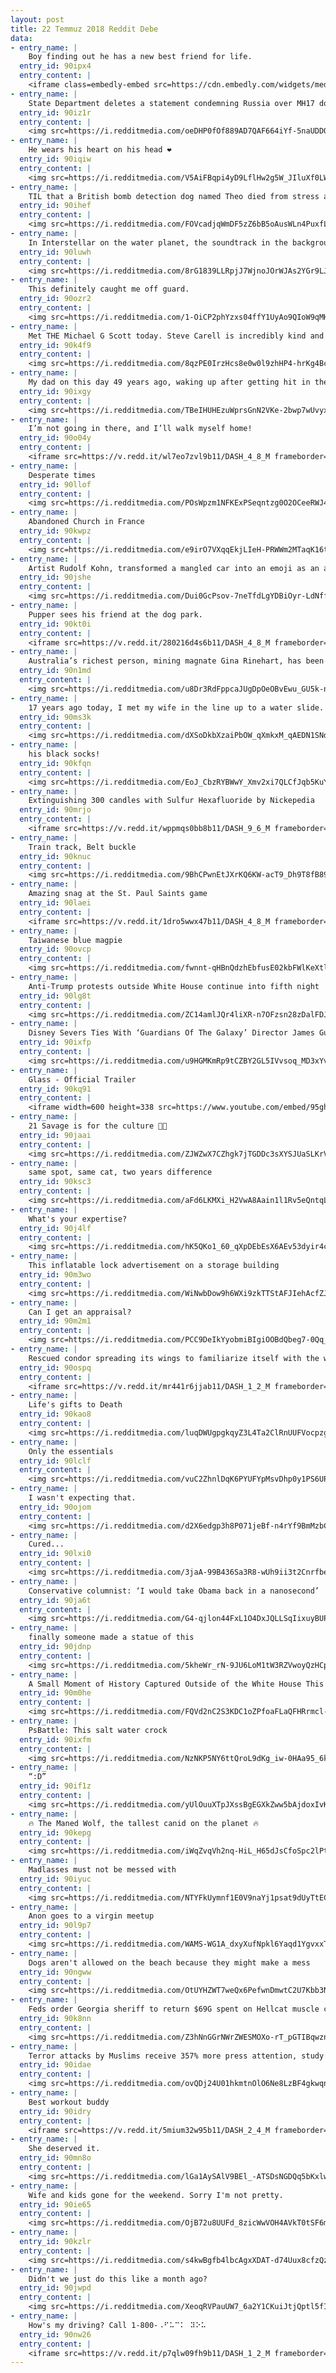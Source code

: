 ```yaml
---
layout: post
title: 22 Temmuz 2018 Reddit Debe
data:
- entry_name: |
    Boy finding out he has a new best friend for life.
  entry_id: 90ipx4
  entry_content: |
    <iframe class=embedly-embed src=https://cdn.embedly.com/widgets/media.html?src=https%3A%2F%2Fgfycat.com%2Fifr%2FUnderstatedDefenselessGenet&url=https%3A%2F%2Fgfycat.com%2FUnderstatedDefenselessGenet&image=https%3A%2F%2Fthumbs.gfycat.com%2FUnderstatedDefenselessGenet-size_restricted.gif&key=522baf40bd3911e08d854040d3dc5c07&type=text%2Fhtml&schema=gfycat width=600 height=1067 scrolling=no frameborder=0 allow=autoplay; fullscreen allowfullscreen=true></iframe>
- entry_name: |
    State Department deletes a statement condemning Russia over MH17 downing right after Trump's Putin summit
  entry_id: 90iz1r
  entry_content: |
    <img src=https://i.redditmedia.com/oeDHP0fOf889AD7QAF664iYf-5naUDDO8zxeMjaJit8.jpg?s=a45013b7445ed2160f5406f8feae9c94 frameborder=0>
- entry_name: |
    He wears his heart on his head ❤️
  entry_id: 90iqiw
  entry_content: |
    <img src=https://i.redditmedia.com/V5AiFBqpi4yD9LflHw2g5W_JIluXf0LWRvNNeNBrOos.jpg?s=41669191dcb42bbaecff24f707e60dd5 frameborder=0>
- entry_name: |
    TIL that a British bomb detection dog named Theo died from stress a few hours after seeing his handler get shot. The pair had set a record for bomb detection, and the dog was posthumously awarded an honour equivalent to the Victoria Cross.
  entry_id: 90ihef
  entry_content: |
    <img src=https://i.redditmedia.com/FOVcadjqWmDF5zZ6bB5oAusWLn4PuxfLyrOpK_Ih7UU.jpg?s=26309a2ad06d777313837e55855a88a5 frameborder=0>
- entry_name: |
    In Interstellar on the water planet, the soundtrack in the background has a prominent ticking noise. These ticks happen every 1.25 seconds. Each tick you hear is a whole day passing on Earth. (Math in the comments)
  entry_id: 90luwh
  entry_content: |
    <img src=https://i.redditmedia.com/8rG1839LLRpjJ7WjnoJOrWJAs2YGr9LJUl9_Dfget9s.jpg?s=2d7b6ad50290f0772f4e12e7cfd9f12e frameborder=0>
- entry_name: |
    This definitely caught me off guard.
  entry_id: 90ozr2
  entry_content: |
    <img src=https://i.redditmedia.com/1-OiCP2phYzxs04ffY1UyAo9QIoW9qMHpqf4YGAyCUU.jpg?s=a5fc5da336e5f0956bbad0efd80722c7 frameborder=0>
- entry_name: |
    Met THE Michael G Scott today. Steve Carell is incredibly kind and just as hilarious in person. It took everything in my power not to say “Date Mike, it’s nice to meet you”.
  entry_id: 90k4f9
  entry_content: |
    <img src=https://i.redditmedia.com/8qzPE0IrzHcs8e0w0l9zhHP4-hrKg4Bc9ADNF2TxEkM.jpg?s=15befa16831f14385118db3fec51b2fb frameborder=0>
- entry_name: |
    My dad on this day 49 years ago, waking up after getting hit in the head with a croquet mallet to find out he was unconscious through the whole moon landing
  entry_id: 90ixgy
  entry_content: |
    <img src=https://i.redditmedia.com/TBeIHUHEzuWprsGnN2VKe-2bwp7wUvyxteWM69Gfwc8.jpg?s=245690e300e13b0d7cf8a82b14cd485e frameborder=0>
- entry_name: |
    I’m not going in there, and I’ll walk myself home!
  entry_id: 90o04y
  entry_content: |
    <iframe src=https://v.redd.it/wl7eo7zvl9b11/DASH_4_8_M frameborder=0></iframe>
- entry_name: |
    Desperate times
  entry_id: 90llof
  entry_content: |
    <img src=https://i.redditmedia.com/POsWpzm1NFKExPSeqntzg0O2OCeeRWJ4V3s6V0lbVas.png?s=d55df63af9a62c1ea56d00356c2cfe4d frameborder=0>
- entry_name: |
    Abandoned Church in France
  entry_id: 90kwpz
  entry_content: |
    <img src=https://i.redditmedia.com/e9irO7VXqqEkjLIeH-PRWWm2MTaqK16t2glchMREIkc.jpg?s=20ae6e650f08700c00e4aee2605c6399 frameborder=0>
- entry_name: |
    Artist Rudolf Kohn, transformed a mangled car into an emoji as an anti texting & driving PSA.
  entry_id: 90jshe
  entry_content: |
    <img src=https://i.redditmedia.com/Dui0GcPsov-7neTfdLgYDBiOyr-LdNffn86iydSVGI4.jpg?s=1322ff3ca3cde1ca5f9aad8a93e3344f frameborder=0>
- entry_name: |
    Pupper sees his friend at the dog park.
  entry_id: 90kt0i
  entry_content: |
    <iframe src=https://v.redd.it/280216d4s6b11/DASH_4_8_M frameborder=0></iframe>
- entry_name: |
    Australia’s richest person, mining magnate Gina Rinehart, has been revealed as a key funder of the rightwing thinktank the Institute of Public Affairs – a consistent promoter of climate science scepticism.
  entry_id: 90n1md
  entry_content: |
    <img src=https://i.redditmedia.com/u8Dr3RdFppcaJUgDpOeOBvEwu_GU5k-nI2lGCmdmpJo.jpg?s=bd4e3fb2287137805ef220bb365aabb0 frameborder=0>
- entry_name: |
    17 years ago today, I met my wife in the line up to a water slide. Here's a picture of the night we met and us now.
  entry_id: 90ms3k
  entry_content: |
    <img src=https://i.redditmedia.com/dXSoDkbXzaiPbOW_qXmkxM_qAEDN1SNd3rYTBqyZLH4.jpg?s=76fc733609fb923e07111200fcf611bf frameborder=0>
- entry_name: |
    his black socks!
  entry_id: 90kfqn
  entry_content: |
    <img src=https://i.redditmedia.com/EoJ_CbzRYBWwY_Xmv2xi7QLCfJqb5KuY1tHxE5BB_zk.jpg?s=0d1ef1d62a1c18a8368c0f0242c2b984 frameborder=0>
- entry_name: |
    Extinguishing 300 candles with Sulfur Hexafluoride by Nickepedia
  entry_id: 90mrjo
  entry_content: |
    <iframe src=https://v.redd.it/wppmqs0bb8b11/DASH_9_6_M frameborder=0></iframe>
- entry_name: |
    Train track, Belt buckle
  entry_id: 90knuc
  entry_content: |
    <img src=https://i.redditmedia.com/9BhCPwnEtJXrKQ6KW-acT9_Dh9T8fB89vqWCBxiyQb8.jpg?s=3281b25c261b2bf24029c810878e4431 frameborder=0>
- entry_name: |
    Amazing snag at the St. Paul Saints game
  entry_id: 90laei
  entry_content: |
    <iframe src=https://v.redd.it/1dro5wwx47b11/DASH_4_8_M frameborder=0></iframe>
- entry_name: |
    Taiwanese blue magpie
  entry_id: 90ovcp
  entry_content: |
    <img src=https://i.redditmedia.com/fwnnt-qHBnQdzhEbfusE02kbFWlKeXtlFsVL902XH9g.jpg?s=a9b9941a3a6144a2ecffb3f33e134b1c frameborder=0>
- entry_name: |
    Anti-Trump protests outside White House continue into fifth night
  entry_id: 90lg8t
  entry_content: |
    <img src=https://i.redditmedia.com/ZC14amlJQr4liXR-n7OFzsn28zDalFDJIs90LcdH4iA.jpg?s=0c1555ecf53e6526f78ea3adbaccc658 frameborder=0>
- entry_name: |
    Disney Severs Ties With ‘Guardians Of The Galaxy’ Director James Gunn Over Old Offensive Tweets
  entry_id: 90ixfp
  entry_content: |
    <img src=https://i.redditmedia.com/u9HGMKmRp9tCZBY2GL5IVvsoq_MD3xYv5W4sMEC7_Bk.jpg?s=e74e658f042824aaa82185b48831e7e3 frameborder=0>
- entry_name: |
    Glass - Official Trailer
  entry_id: 90kq91
  entry_content: |
    <iframe width=600 height=338 src=https://www.youtube.com/embed/95ghQs5AmNk?feature=oembed&enablejsapi=1 frameborder=0 allow=autoplay; encrypted-media allowfullscreen></iframe>
- entry_name: |
    21 Savage is for the culture 👍🏾
  entry_id: 90jaai
  entry_content: |
    <img src=https://i.redditmedia.com/ZJWZwX7CZhgk7jTGDDc3sXYSJUaSLKrVIQA8kzEPWVM.jpg?s=904a138a2e799549d282eb3b901a9938 frameborder=0>
- entry_name: |
    same spot, same cat, two years difference
  entry_id: 90ksc3
  entry_content: |
    <img src=https://i.redditmedia.com/aFd6LKMXi_H2VwA8Aain1l1Rv5eQntqLburuEYUc86w.jpg?s=934c143733c467b1206e3537b09e5802 frameborder=0>
- entry_name: |
    What's your expertise?
  entry_id: 90j4lf
  entry_content: |
    <img src=https://i.redditmedia.com/hK5QKo1_60_qXpDEbEsX6AEv53dyir4c9jtFkVuUKmM.jpg?s=dd4a9d5ff6be32c67328cf8eaf56e95b frameborder=0>
- entry_name: |
    This inflatable lock advertisement on a storage building
  entry_id: 90m3wo
  entry_content: |
    <img src=https://i.redditmedia.com/WiNwbDow9h6WXi9zkTTStAFJIehAcfZJodBBKYk7myM.jpg?s=d863ae27ab9092a1b8581119a5acd7f6 frameborder=0>
- entry_name: |
    Can I get an appraisal?
  entry_id: 90m2m1
  entry_content: |
    <img src=https://i.redditmedia.com/PCC9DeIkYyobmiBIgiOOBdQbeg7-0Qq_BzQ3iIyUjuk.png?s=0e422a782ea21bff5d07af0d30817c01 frameborder=0>
- entry_name: |
    Rescued condor spreading its wings to familiarize itself with the wind currents before taking off.
  entry_id: 90ospq
  entry_content: |
    <iframe src=https://v.redd.it/mr441r6jjab11/DASH_1_2_M frameborder=0></iframe>
- entry_name: |
    Life's gifts to Death
  entry_id: 90kao8
  entry_content: |
    <img src=https://i.redditmedia.com/luqDWUgpgkqyZ3L4Ta2ClRnUUFVocpzgZ4AjPcee3RA.png?s=624b7f3cdcd1cc361e73d873f4109f20 frameborder=0>
- entry_name: |
    Only the essentials
  entry_id: 90lclf
  entry_content: |
    <img src=https://i.redditmedia.com/vuC2ZhnlDqK6PYUFYpMsvDhp0y1PS6UP4UidV3UOFuw.jpg?s=287e376413fe5399f1eac90ec93a267a frameborder=0>
- entry_name: |
    I wasn't expecting that.
  entry_id: 90ojom
  entry_content: |
    <img src=https://i.redditmedia.com/d2X6edgp3h8P071jeBf-n4rYf9BmMzbCMn-3A_c5BOA.gif?fm=jpg&s=c5afe558e6c497d6e5dc509ea04e09c8 frameborder=0>
- entry_name: |
    Cured...
  entry_id: 90lxi0
  entry_content: |
    <img src=https://i.redditmedia.com/3jaA-99B436Sa3R8-wUh9ii3t2Cnrfbe4Uq7-khIxd0.jpg?s=20ec88d74f2bbb50d631c04db8f12630 frameborder=0>
- entry_name: |
    Conservative columnist: ‘I would take Obama back in a nanosecond’
  entry_id: 90ja6t
  entry_content: |
    <img src=https://i.redditmedia.com/G4-qjlon44FxL1O4DxJQLLSqIixuyBUPAiasLjilBnI.jpg?s=7cb2de9d26f882c3efb139ab4e9c979b frameborder=0>
- entry_name: |
    finally someone made a statue of this
  entry_id: 90jdnp
  entry_content: |
    <img src=https://i.redditmedia.com/5kheWr_rN-9JU6LoM1tW3RZVwoyQzHCpWG0FQcqfrQo.jpg?s=05fe18a2e87dee3be099cfb35a892cd9 frameborder=0>
- entry_name: |
    A Small Moment of History Captured Outside of the White House This Evening.
  entry_id: 90m0he
  entry_content: |
    <img src=https://i.redditmedia.com/FQVd2nC2S3KDC1oZPfoaFLaQFHRrmcl-79rVoFu1Osc.jpg?s=700b952a247701e0b1f4be0dfd86cdda frameborder=0>
- entry_name: |
    PsBattle: This salt water crock
  entry_id: 90ixfm
  entry_content: |
    <img src=https://i.redditmedia.com/NzNKP5NY6ttQroL9dKg_iw-0HAa95_6kcaZN6rRAOkw.jpg?s=0cacc09201694cb8a69dc996ab30298a frameborder=0>
- entry_name: |
    “:D”
  entry_id: 90if1z
  entry_content: |
    <img src=https://i.redditmedia.com/yUlOuuXTpJXssBgEGXkZww5bAjdoxIvKPJFl1o-zBJg.jpg?s=2a2cad41212c0e881d667b9edf493c4c frameborder=0>
- entry_name: |
    🔥 The Maned Wolf, the tallest canid on the planet 🔥
  entry_id: 90kepg
  entry_content: |
    <img src=https://i.redditmedia.com/iWqZvqVh2nq-HiL_H65dJsCfoSpc2lPtzVHTZJEXs3k.jpg?s=232b513c021ace3b4460f5a748ca6071 frameborder=0>
- entry_name: |
    Madlasses must not be messed with
  entry_id: 90iyuc
  entry_content: |
    <img src=https://i.redditmedia.com/NTYFkUymnf1E0V9naYj1psat9dUyTtECr20Pfykq1Lw.jpg?s=a3af54cb7b7bc02b95e56bdcf333c428 frameborder=0>
- entry_name: |
    Anon goes to a virgin meetup
  entry_id: 90l9p7
  entry_content: |
    <img src=https://i.redditmedia.com/WAMS-WG1A_dxyXufNpkl6Yaqd1YgvxxTeICHpbBzf1E.png?s=af9d714b2f50d81c419088245d6152cf frameborder=0>
- entry_name: |
    Dogs aren't allowed on the beach because they might make a mess
  entry_id: 90ngww
  entry_content: |
    <img src=https://i.redditmedia.com/OtUYHZWT7weQx6PefwnDmwtC2U7Kbb3NX1YrqW0CNg0.jpg?s=40d1ce130d0a7876be29803912451d50 frameborder=0>
- entry_name: |
    Feds order Georgia sheriff to return $69G spent on Hellcat muscle car
  entry_id: 90k8nn
  entry_content: |
    <img src=https://i.redditmedia.com/Z3hNnGGrNWrZWESMOXo-rT_pGTIBqwznUaUb6vR15Rc.jpg?s=075bf5d8cbeea51f228b0f1eaae46014 frameborder=0>
- entry_name: |
    Terror attacks by Muslims receive 357% more press attention, study finds
  entry_id: 90idae
  entry_content: |
    <img src=https://i.redditmedia.com/ovQDj24U01hkmtnOlO6Ne8LzBF4gkwqne6SW6MITawo.jpg?s=9cfa764d0b18e7b38c249e460f7cb16b frameborder=0>
- entry_name: |
    Best workout buddy
  entry_id: 90idry
  entry_content: |
    <iframe src=https://v.redd.it/5mium32w95b11/DASH_2_4_M frameborder=0></iframe>
- entry_name: |
    She deserved it.
  entry_id: 90mn8o
  entry_content: |
    <img src=https://i.redditmedia.com/lGa1AySAlV9BEl_-ATSDsNGDQq5bKxlwNuTVN2mIILw.jpg?s=e64bd9ffb6818034529f8631ca7db8ea frameborder=0>
- entry_name: |
    Wife and kids gone for the weekend. Sorry I'm not pretty.
  entry_id: 90ie65
  entry_content: |
    <img src=https://i.redditmedia.com/OjB72u8UUFd_8zicWwVOH4AVkT0tSF6mEkNJo6yn4cE.jpg?s=c6ba58eed4ceec798c32ebf1e559b401 frameborder=0>
- entry_name: |
  entry_id: 90kzlr
  entry_content: |
    <img src=https://i.redditmedia.com/s4kwBgfb4lbcAgxXDAT-d74Uux8cfzQzv_RPn0OlU7w.jpg?s=6fc551ce4d7d569a0db2f1868f06b285 frameborder=0>
- entry_name: |
    Didn't we just do this like a month ago?
  entry_id: 90jwpd
  entry_content: |
    <img src=https://i.redditmedia.com/XeoqRVPauUW7_6a2Y1CKuiJtjQptl5fIYnbN86ELbNM.jpg?s=40358e824a239b74f44d51cdddb216e2 frameborder=0>
- entry_name: |
    How's my driving? Call 1-800-⠠⠋⠥⠉⠅ ⠽⠕⠥
  entry_id: 90nw26
  entry_content: |
    <iframe src=https://v.redd.it/p7qlw09fh9b11/DASH_1_2_M frameborder=0></iframe>
---
```

